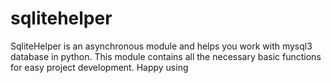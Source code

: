 # sqlitehelper
SqliteHelper is an asynchronous module and helps you work with mysql3 database in python. This module contains all the necessary basic functions for easy project development. Happy using
